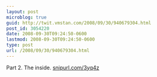 ```yaml
---
layout: post
microblog: true
guid: http://twit.vmstan.com/2008/09/30/940679304.html
post_id: 3054220
date: 2008-09-30T09:24:50-0600
lastmod: 2008-09-30T09:24:50-0600
type: post
url: /2008/09/30/940679304.html
---
```

Part 2. The inside.  [snipurl.com/3yq4z](http://snipurl.com/3yq4z)
